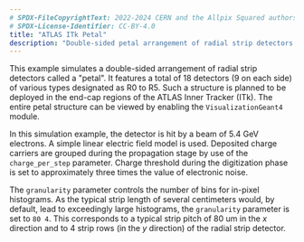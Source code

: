 ```yaml
---
# SPDX-FileCopyrightText: 2022-2024 CERN and the Allpix Squared authors
# SPDX-License-Identifier: CC-BY-4.0
title: "ATLAS ITk Petal"
description: "Double-sided petal arrangement of radial strip detectors for the ATLAS ITk upgrade"
---
```


This example simulates a double-sided arrangement of radial strip detectors called a "petal". 
It features a total of 18 detectors (9 on each side) of various types designated as R0 to R5.
Such a structure is planned to be deployed in the end-cap regions of the ATLAS Inner Tracker (ITk). 
The entire petal structure can be viewed by enabling the `VisualizationGeant4` module.

In this simulation example, the detector is hit by a beam of 5.4 GeV electrons. 
A simple linear electric field model is used. Deposited charge carriers are grouped during the propagation stage by use of the `charge_per_step` parameter.
Charge threshold during the digitization phase is set to approximately three times the value of electronic noise.

The `granularity` parameter controls the number of bins for in-pixel histograms.
As the typical strip length of several centimeters would, by default, lead to exceedingly large histograms, the `granularity` parameter is set to `80 4`. 
This corresponds to a typical strip pitch of 80 um in the *x* direction and to 4 strip rows (in the *y* direction) of the radial strip detector.
